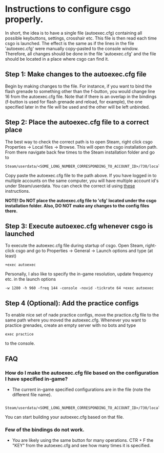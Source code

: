 # Instructions to configure csgo properly.
 In short, the idea is to have a single file (autoexec.cfg) containing all possible keybuttons, settings, crosshair etc. 
 This file is then read each time csgo is launched.
 The effect is the same as if the lines in the file 'autoexec.cfg' were manually copy-pasted to the console window.
 Therefore, all changes should be done in the file 'autoexec.cfg' and the file should be located in a place where csgo can find it.


## Step 1: Make changes to the autoexec.cfg file
Begin by making changes to the file. For instance, if you want to bind the flash grenade to something other than the f-button, you would change line 16 from the autoexec.cfg file. Note that if there is an overlap in the bindings (f-button is used for flash grenade and reload, for example), the one specified later in the file will be used and the other will be left unbinded.


## Step 2: Place the autoexec.cfg file to a correct place

The best way to check the correct path is to open Steam, right click csgo Properties -> Local files -> Browse. This will open the csgo installation path. From there navigate back few times to the Steam installation folder and go to 
 
 ```
 Steam/userdata/<SOME_LONG_NUMBER_CORRESPONDING_TO_ACCOUNT_ID>/730/local/cfg
 ```
 Copy paste the autoexec.cfg file to the path above. If you have logged in to multiple accounts on the same computer, you will have multiple account id's under Steam/userdata. You can check the correct id using [these](https://www.businessinsider.com/how-to-find-steam-id?r=US&IR=T) instructions.

 **NOTE! Do NOT place the autoexec.cfg file to 'cfg' located under the csgo installation folder. Also, DO NOT make any changes to the config files there.** 


## Step 3: Execute autoexec.cfg whenever csgo is launched

To execute the autoexec.cfg file during startup of csgo. Open Steam, right-click csgo and go to Properties -> General -> Launch options and type (at least)

```
+exec autoexec
```

Personally, I also like to specify the in-game resolution, update frequency etc. in the launch options

```
-w 1280 -h 960 -freq 144 -console -novid -tickrate 64 +exec autoexec
```

## Step 4 (Optional): Add the practice configs
To enable nice set of nade practice configs, move the practice.cfg file to the same path where you moved the
autoexec.cfg. Whenever you want to practice grenades, create an empty server with no bots and type

```
exec practice
```

to the console.

## FAQ
### How do I make the autoexec.cfg file based on the configuration I have specified in-game? 
* The current in-game specified configurations are in the file (note the different file name).
```
 Steam/userdata/<SOME_LONG_NUMBER_CORRESPONDING_TO_ACCOUNT_ID>/730/local/cfg/config.cfg
```
 You can start building your autoexec.cfg based on that file.
 
### Few of the bindings do not work. 
* You are likely using the same button for many operations. CTR + F the "KEY" from the autoexec.cfg and see how many times it is specified.
